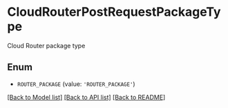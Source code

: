 # CloudRouterPostRequestPackageType

Cloud Router package type

## Enum

* `ROUTER_PACKAGE` (value: `'ROUTER_PACKAGE'`)

[[Back to Model list]](../README.md#documentation-for-models) [[Back to API list]](../README.md#documentation-for-api-endpoints) [[Back to README]](../README.md)


